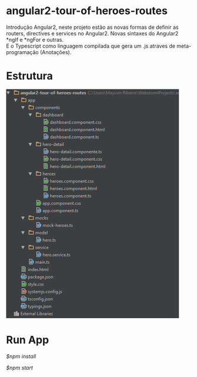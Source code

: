 # angular2-tour-of-heroes-routes
Introdução Angular2, neste projeto estão as novas formas de definir as routers, directives e services no Angular2. 
Novas sintaxes do Angular2 *ngIf e *ngFor e outras.  
E o Typescript como linguagem compilada que gera um .js atraves de meta-programação (Anotações).

# Estrutura
  ![projeto](pastas_projeto.png)

# Run App
 *$npm install*
 
 *$npm start*


